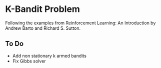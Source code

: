 # K-Bandit Problem

Following the examples from Reinforcement Learning: An Introduction by Andrew Barto and Richard S. Sutton.

## To Do

- Add non stationary k armed bandits
- Fix Gibbs solver
